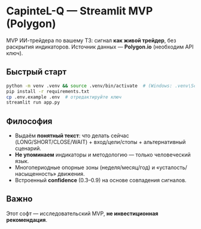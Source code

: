 # CapinteL-Q — Streamlit MVP (Polygon)

MVP ИИ-трейдера по вашему ТЗ: сигнал **как живой трейдер**, без раскрытия индикаторов.
Источник данных — **Polygon.io** (необходим API ключ).

## Быстрый старт

```bash
python -m venv .venv && source .venv/bin/activate  # (Windows: .venv\Scripts\activate)
pip install -r requirements.txt
cp .env.example .env  # отредактируйте ключ
streamlit run app.py
```

## Философия
- Выдаём **понятный текст**: что делать сейчас (LONG/SHORT/CLOSE/WAIT) + вход/цели/стопы + альтернативный сценарий.
- **Не упоминаем** индикаторы и методологию — только человеческий язык.
- Многопериодные опорные зоны (неделя/месяц/год) и «усталость/насыщенность» движения.
- Встроенный **confidence** (0.3–0.9) на основе совпадения сигналов.

## Важно
Этот софт — исследовательский MVP, **не инвестиционная рекомендация**.
